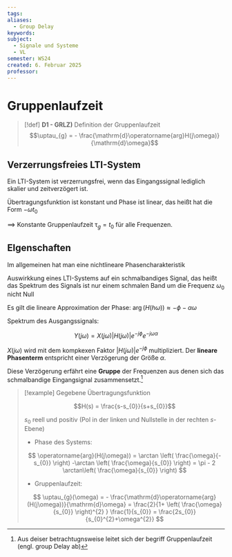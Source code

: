 ```yaml
---
tags: 
aliases:
  - Group Delay
keywords: 
subject:
  - Signale und Systeme
  - VL
semester: WS24
created: 6. Februar 2025
professor:
---
```

 
# Gruppenlaufzeit

> [!def] **D1 - GRLZ)** Definition der Gruppenlaufzeit
> $$\uptau_{g} = - \frac{\mathrm{d}\operatorname{arg}H(j\omega)}{\mathrm{d}\omega}$$ 
> 

## Verzerrungsfreies LTI-System

Ein LTI-System ist verzerrungsfrei, wenn das Eingangssignal lediglich skalier und zeitverzögert ist.

Übertragungsfunktion ist konstant und Phase ist linear, das heißt hat die Form $-\omega t_{0}$

$\implies$ Konstante Gruppenlaufzeit $\uptau_{g} = t_{0}$ für alle Frequenzen.

## EIgenschaften

Im allgemeinen hat man eine nichtlineare Phasencharakteristik

Auswirkkung eines LTI-Systems auf ein schmalbandiges Signal, das heißt das Spektrum des Signals ist nur einem schmalen Band um die Frequenz $\omega_{0}$ nicht Null

Es gilt die lineare Approximation der Phase: $\operatorname{arg}(H(h\omega))\approx-\phi-\alpha\omega$

Spektrum des Ausgangssignals: 

$$
Y(j\omega) = X(j\omega) \lvert H(j\omega) \rvert  e^{ -j\phi } e^{ -j\omega\alpha }
$$

$X(j\omega)$ wird mit dem kompkexen Faktor $\lvert H(j\omega) \rvert e^{ -j\phi }$ multipliziert. Der **lineare Phasenterm** entspricht einer Verzögerung der Größe $\alpha$.

Diese Verzögerung erfährt eine **Gruppe** der Frequenzen aus denen sich das schmalbandige Eingangsignal zusammensetzt.[^1]

> [!example] Gegebene Übertragungsfunktion
> 
> $$H(s) = \frac{s-s_{0}}{s+s_{0}}$$
> 
> $s_{0}$ reell und positiv (Pol in der linken und Nullstelle in der rechten $s$-Ebene)
> 
> - Phase des Systems:
> 
> $$
> \operatorname{arg}(H(j\omega)) = \arctan \left( \frac{\omega}{-s_{0}} \right) -\arctan \left( \frac{\omega}{s_{0}} \right) = \pi - 2 \arctan\left( \frac{\omega}{s_{0}} \right) 
> $$
> 
> - Gruppenlaufzeit:
> 
> $$
> \uptau_{g}(\omega) = - \frac{\mathrm{d}\operatorname{arg}(H(j\omega))}{\mathrm{d}\omega} = \frac{2}{1+ \left( \frac{\omega}{s_{0}} \right)^{2} } \frac{1}{s_{0}} = \frac{2s_{0}}{s_{0}^{2}+\omega^{2}}
> $$


[^1]: Aus deiser betrachtugnsweise leitet sich der begriff Gruppenlaufzeit (engl. group Delay ab)

